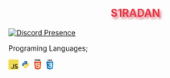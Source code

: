 <h2 align="center" style="color:#e63946;text-shadow: 3px 4px 4px rgba(205, 50, 70, 0.7);">S1RADAN</h2>

[![Discord Presence](https://lanyard-profile-readme.vercel.app/api/487269290400153610)](https://discord.com/users/487269290400153610)

Programing Languages;

<code><img height="20" src="https://raw.githubusercontent.com/github/explore/80688e429a7d4ef2fca1e82350fe8e3517d3494d/topics/javascript/javascript.png"></code>
<code><img height="20" src="https://raw.githubusercontent.com/github/explore/80688e429a7d4ef2fca1e82350fe8e3517d3494d/topics/python/python.png"></code>
<code><img height="20" src="https://raw.githubusercontent.com/github/explore/80688e429a7d4ef2fca1e82350fe8e3517d3494d/topics/html/html.png"></code>
<code><img height="20" src="https://raw.githubusercontent.com/github/explore/80688e429a7d4ef2fca1e82350fe8e3517d3494d/topics/css/css.png"></code>
